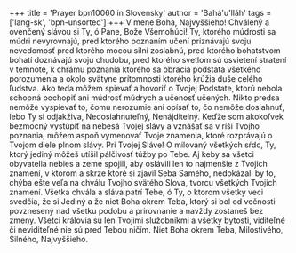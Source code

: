 +++
title = 'Prayer bpn10060 in Slovensky'
author = 'Bahá'u'lláh'
tags = ['lang-sk', 'bpn-unsorted']
+++
V mene Boha, Najvyššieho! Chválený a ovenčený slávou si Ty, ó Pane, Bože Všemohúci! Ty, ktorého múdrosti sa múdri nevyrovnajú, pred ktorého poznaním učení priznávajú svoju nevedomosť pred ktorého mocou silní zoslabnú, pred ktorého bohatstvom bohatí doznávajú svoju chudobu, pred ktorého svetlom sú osvietení stratení v temnote, k chrámu poznania ktorého sa obracia podstata všetkého porozumenia a okolo svätyne prítomnosti ktorého krúžia duše celého ľudstva.
Ako teda môžem spievať a hovoriť o Tvojej Podstate, ktorú nebola schopná pochopiť ani múdrosť múdrych a učenosť učených. Nikto predsa nemôže vyspievať to, čomu nerozumie ani opísať to, čo nemôže dosiahnuť, lebo Ty si odjakživa, Nedosiahnuteľný, Nenájditelný. Keďže som akokoľvek bezmocný vystúpiť na nebesá Tvojej slávy a vznášať sa v ríši Tvojho poznania, môžem aspoň vymenovať Tvoje znamenia, ktoré rozprávajú o Tvojom diele plnom slávy.
Pri Tvojej Sláve! O milovaný všetkých sŕdc, Ty, ktorý jediný môžeš utíšil pálčivosť túžby po Tebe. Aj keby sa všetci obyvatelia nebies a zeme spojili, aby oslávili len to najmenšie z Tvojich znamení, v ktorom a skrze ktoré si zjavil Seba Samého, nedokázali by to, chýba ešte veľa na chválu Tvojho svätého Slova, tvorcu všetkých Tvojich znamení.
Všetka chvála a sláva patrí Tebe, ó Ty, o ktorom všetky veci svedčia, že si Jediný a že niet Boha okrem Teba, ktorý si bol od večnosti povznesený nad všetku podobu a prirovnanie a navždy zostaneš bez zmeny. Všetci královia sú len Tvojimi služobníkmi a všetky bytosti, viditeľné či neviditeľné nie sú pred Tebou ničím. Niet Boha okrem Teba, Milostivého, Silného, Najvyššieho.
